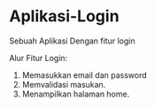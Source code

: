 # Aplikasi-Login
Sebuah Aplikasi Dengan fitur login

Alur Fitur Login:
1. Memasukkan email dan password
2. Memvalidasi masukan.
3. Menampilkan halaman home.
